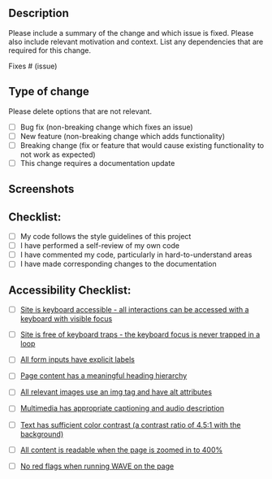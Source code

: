 ## Description

Please include a summary of the change and which issue is fixed. Please also include relevant motivation and context. List any dependencies that are required for this change.

Fixes # (issue)

## Type of change

Please delete options that are not relevant.

- [ ] Bug fix (non-breaking change which fixes an issue)
- [ ] New feature (non-breaking change which adds functionality)
- [ ] Breaking change (fix or feature that would cause existing functionality to not work as expected)
- [ ] This change requires a documentation update

## Screenshots

## Checklist:

- [ ] My code follows the style guidelines of this project
- [ ] I have performed a self-review of my own code
- [ ] I have commented my code, particularly in hard-to-understand areas
- [ ] I have made corresponding changes to the documentation

## Accessibility Checklist:

- [ ] [Site is keyboard accessible - all interactions can be accessed with a keyboard with visible focus](https://accessibility.18f.gov/keyboard/)
- [ ] [Site is free of keyboard traps - the keyboard focus is never trapped in a loop](https://accessibility.18f.gov/keyboard/#keyboard-trap)
- [ ] [All form inputs have explicit labels](https://accessibility.18f.gov/forms/)
- [ ] [Page content has a meaningful heading hierarchy](https://accessibility.18f.gov/headings/)
- [ ] [All relevant images use an img tag and have alt attributes](https://accessibility.18f.gov/images/)
- [ ] [Multimedia has appropriate captioning and audio description](https://accessibility.18f.gov/multimedia/)
- [ ] [Text has sufficient color contrast (a contrast ratio of 4.5:1 with the background)](https://accessibility.18f.gov/color/)
- [ ] [All content is readable when the page is zoomed in to 400%](https://accessibility.pearson.com/guidelines/accessibility-guidance-for-assessment/level-aa/resize-text/index.php)
- [ ] [No red flags when running WAVE on the page](https://wave.webaim.org/)
 